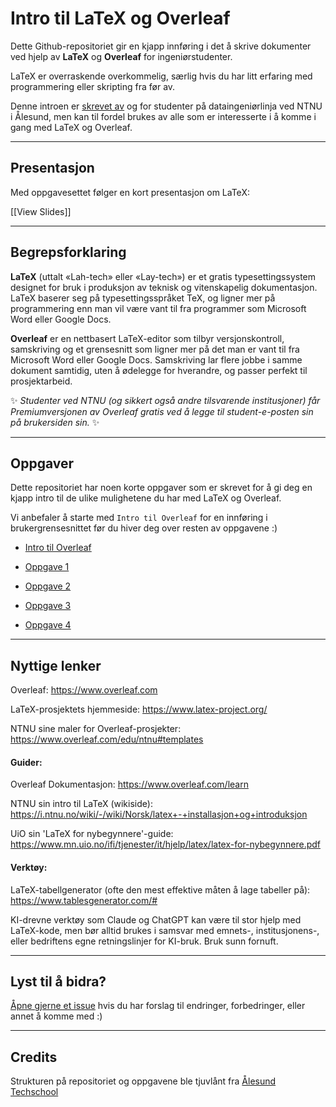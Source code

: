 # Intro til LaTeX og Overleaf
Dette Github-repositoriet gir en kjapp innføring i det å skrive dokumenter ved hjelp av **LaTeX** og **Overleaf** for ingeniørstudenter.

LaTeX er overraskende overkommelig, særlig hvis du har litt erfaring med programmering eller skripting fra før av.

Denne introen er [skrevet av](https://github.com/magnusgrande/LaTeX-intro/graphs/contributors) og for studenter på dataingeniørlinja ved NTNU i Ålesund, men kan til fordel brukes av alle som er interesserte i å komme i gang med LaTeX og Overleaf.

---

## Presentasjon

Med oppgavesettet følger en kort presentasjon om LaTeX:

[[View Slides]]

---

## Begrepsforklaring

**LaTeX** (uttalt «Lah-tech» eller «Lay-tech») er et gratis typesettingssystem designet for bruk i produksjon av teknisk og vitenskapelig dokumentasjon. LaTeX baserer seg på typesettingsspråket TeX, og ligner mer på programmering enn man vil være vant til fra programmer som Microsoft Word eller Google Docs.

**Overleaf** er en nettbasert LaTeX-editor som tilbyr versjonskontroll, samskriving og et grensesnitt som ligner mer på det man er vant til fra Microsoft Word eller Google Docs. Samskriving lar flere jobbe i samme dokument samtidig, uten å ødelegge for hverandre, og passer perfekt til prosjektarbeid. 

✨
*Studenter ved NTNU (og sikkert også andre tilsvarende institusjoner) får Premiumversjonen av Overleaf gratis ved å legge til student-e-posten sin på brukersiden sin.*
✨

---

## Oppgaver
Dette repositoriet har noen korte oppgaver som er skrevet for å gi deg en kjapp intro til de ulike mulighetene du har med LaTeX og Overleaf.

Vi anbefaler å starte med `Intro til Overleaf` for en innføring i brukergrensesnittet før du hiver deg over resten av oppgavene :)

- [Intro til Overleaf](intro-til-overleaf/README.md)

- [Oppgave 1](oppgave-1/README.md)

- [Oppgave 2](oppgave-2/README.md)

- [Oppgave 3](oppgave-3/README.md)

- [Oppgave 4](oppgave-4/README.md)

---

## Nyttige lenker

Overleaf: https://www.overleaf.com

LaTeX-prosjektets hjemmeside: https://www.latex-project.org/

NTNU sine maler for Overleaf-prosjekter: https://www.overleaf.com/edu/ntnu#templates

#### Guider:

Overleaf Dokumentasjon: https://www.overleaf.com/learn

NTNU sin intro til LaTeX (wikiside): https://i.ntnu.no/wiki/-/wiki/Norsk/latex+-+installasjon+og+introduksjon

UiO sin 'LaTeX for nybegynnere'-guide: https://www.mn.uio.no/ifi/tjenester/it/hjelp/latex/latex-for-nybegynnere.pdf


#### Verktøy:

LaTeX-tabellgenerator (ofte den mest effektive måten å lage tabeller på): https://www.tablesgenerator.com/#

KI-drevne verktøy som Claude og ChatGPT kan være til stor hjelp med LaTeX-kode, men bør alltid brukes i samsvar med emnets-, institusjonens-, eller bedriftens egne retningslinjer for KI-bruk. Bruk sunn fornuft.

---

## Lyst til å bidra?

[Åpne gjerne et issue](https://github.com/magnusgrande/LaTeX-intro/issues/new) hvis du har forslag til endringer, forbedringer, eller annet å komme med :)

---

## Credits

Strukturen på repositoriet og oppgavene ble tjuvlånt fra [Ålesund Techschool](https://github.com/aalesund-techschool)

